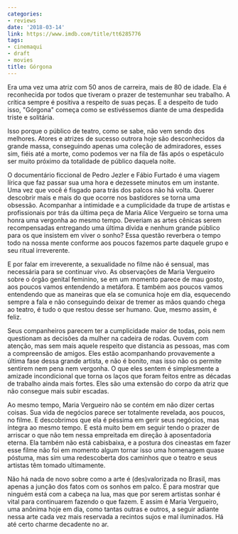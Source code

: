 ```yaml
---
categories:
- reviews
date: '2018-03-14'
link: https://www.imdb.com/title/tt6285776
tags:
- cinemaqui
- draft
- movies
title: Górgona
---
```


Era uma vez uma atriz com 50 anos de carreira, mais de 80 de idade. Ela é reconhecida por todos que tiveram o prazer de testemunhar seu trabalho. A crítica sempre é positiva a respeito de suas peças. E a despeito de tudo isso, "Górgona" começa como se estivéssemos diante de uma despedida triste e solitária.

Isso porque o público de teatro, como se sabe, não vem sendo dos melhores. Atores e atrizes de sucesso outrora hoje são desconhecidos da grande massa, conseguindo apenas uma coleção de admiradores, esses sim, fiéis até a morte, como podemos ver na fila de fãs após o espetáculo ser muito próximo da totalidade de público daquela noite.

O documentário ficcional de Pedro Jezler e Fábio Furtado é uma viagem lírica que faz passar sua uma hora e dezessete minutos em um instante. Uma vez que você é fisgado para trás dos palcos não há volta. Querer descobrir mais e mais do que ocorre nos bastidores se torna uma obsessão. Acompanhar a intimidade e a cumplicidade da trupe de artistas e profissionais por trás da última peça de Maria Alice Vergueiro se torna uma honra uma vergonha ao mesmo tempo. Deveriam as artes cênicas serem recompensadas entregando uma última dívida e nenhum grande público para os que insistem em viver o sonho? Essa questão reverbera o tempo todo na nossa mente conforme aos poucos fazemos parte daquele grupo e seu ritual irreverente.

E por falar em irreverente, a sexualidade no filme não é sensual, mas necessária para se continuar vivo. As observações de Maria Vergueiro sobre o órgão genital feminino, se em um momento parece de mau gosto, aos poucos vamos entendendo a metáfora. E também aos poucos vamos entendendo que as maneiras que ela se comunica hoje em dia, esquecendo sempre a fala e não conseguindo deixar de tremer as mãos quando chega ao teatro, é tudo o que restou desse ser humano. Que, mesmo assim, é feliz.

Seus companheiros parecem ter a cumplicidade maior de todas, pois nem questionam as decisões da mulher na cadeira de rodas. Ouvem com atenção, mas sem mais aquele respeito que distancia as pessoas, mas com a compreensão de amigos. Eles estão acompanhando provavemente a última fase dessa grande artista, e não é bonito, mas isso não os permite sentirem nem pena nem vergonha. O que eles sentem é simplesmente a amizade incondicional que torna os laços que foram feitos entre as décadas de trabalho ainda mais fortes. Eles são uma extensão do corpo da atriz que não consegue mais subir escadas.

Ao mesmo tempo, Maria Vergueiro não se contém em não dizer certas coisas. Sua vida de negócios parece ser totalmente revelada, aos poucos, no filme. E descobrimos que ela é péssima em gerir seus negócios, mas íntegra ao mesmo tempo. E está muito bem em seguir tendo o prazer de arriscar o que não tem nessa empreitada em direção à aposentadoria eterna. Ela também não está cabisbaixa, e a postura dos cineastas em fazer esse filme não foi em momento algum tornar isso uma homenagem quase póstuma, mas sim uma redescoberta dos caminhos que o teatro e seus artistas têm tomado ultimamente.

Não há nada de novo sobre como a arte é (des)valorizada no Brasil, mas apenas a junção dos fatos com os sonhos em palco. É para mostrar que ninguém está com a cabeça na lua, mas que por serem artistas sonhar é vital para continuarem fazendo o que fazem. E assim é Maria Vergueiro, uma anônima hoje em dia, como tantas outras e outros, a seguir adiante nessa arte cada vez mais reservada a recintos sujos e mal iluminados. Há até certo charme decadente no ar.